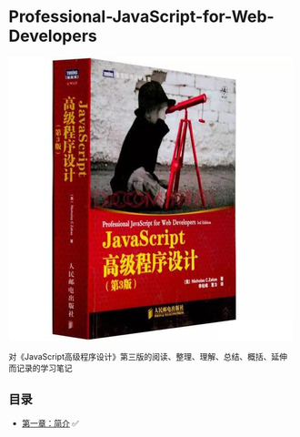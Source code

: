 # Professional-JavaScript-for-Web-Developers
![](images/book.jpeg)

对《JavaScript高级程序设计》第三版的阅读、整理、理解、总结、概括、延伸而记录的学习笔记


## 目录
* [第一章：简介](./Chapter1%20-%20What%20Is%20JavaScript/简介.md) ✅
